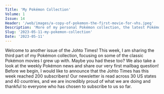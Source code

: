 ```yaml
---
Title: 'My Pokémon Collection'
Volume: 1
Issue: 14
Header: '/web/images/a-copy-of-pokemon-the-first-movie-for-vhs.jpeg'
Description: 'More of my personal Pokémon collection, the latest Pokémon news, and our first mailbag submission!'
Slug: '2023-05-11-my-pokemon-collection'
Date: '2023-05-11'
---
```

Welcome to another issue of the Johto Times! This week, I am sharing the third part of my Pokémon collection, focusing on some of the classic Pokémon movies I grew up with. Maybe you had these too? We also take a look at the weekly Pokémon news and share our very first mailbag question!
Before we begin, I would like to announce that the Johto Times has this week reached 200 subscribers! Our newsletter is read across 30 US states and 40 countries, and we are incredibly proud of what we are doing and thankful to everyone who has chosen to subscribe to us so far.